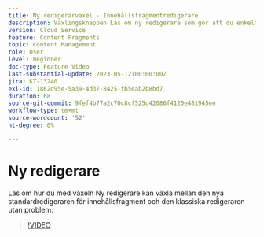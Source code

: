 ```yaml
---
title: Ny redigerarväxel - Innehållsfragmentredigerare
description: Växlingsknappen Läs om ny redigerare som gör att du enkelt kan växla mellan den vanliga redigeraren för nya innehållsfragment och den klassiska redigeraren.
version: Cloud Service
feature: Content Fragments
topic: Content Management
role: User
level: Beginner
doc-type: Feature Video
last-substantial-update: 2023-05-12T00:00:00Z
jira: KT-13240
exl-id: 1862d95e-5a39-4d37-8425-fb5eab2b8bd7
duration: 68
source-git-commit: 9fef4b77a2c70c8cf525d42686f4120e481945ee
workflow-type: tm+mt
source-wordcount: '52'
ht-degree: 0%

---
```


# Ny redigerare

Läs om hur du med växeln Ny redigerare kan växla mellan den nya standardredigeraren för innehållsfragment och den klassiska redigeraren utan problem.

>[!VIDEO](https://video.tv.adobe.com/v/3419312/?learn=on)

